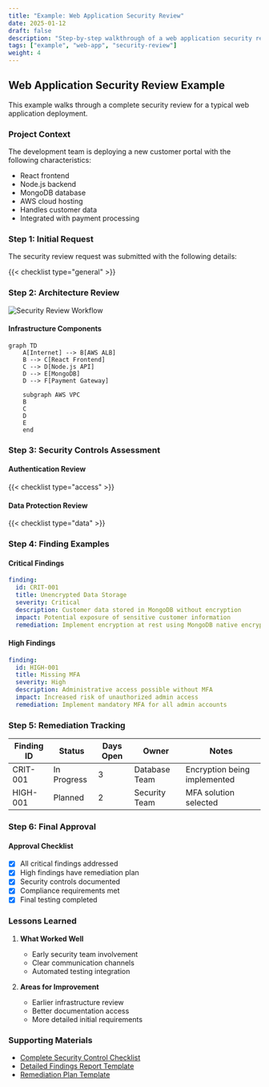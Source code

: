 ```yaml
---
title: "Example: Web Application Security Review"
date: 2025-01-12
draft: false
description: "Step-by-step walkthrough of a web application security review"
tags: ["example", "web-app", "security-review"]
weight: 4
---
```


## Web Application Security Review Example

This example walks through a complete security review for a typical web application deployment.

### Project Context

The development team is deploying a new customer portal with the following characteristics:

- React frontend
- Node.js backend
- MongoDB database
- AWS cloud hosting
- Handles customer data
- Integrated with payment processing

### Step 1: Initial Request

The security review request was submitted with the following details:

{{< checklist type="general" >}}

### Step 2: Architecture Review

![Security Review Workflow](/images/workflow-diagram.svg)

#### Infrastructure Components

```mermaid
graph TD
    A[Internet] --> B[AWS ALB]
    B --> C[React Frontend]
    C --> D[Node.js API]
    D --> E[MongoDB]
    D --> F[Payment Gateway]
    
    subgraph AWS VPC
    B
    C
    D
    E
    end
```

### Step 3: Security Controls Assessment

#### Authentication Review
{{< checklist type="access" >}}

#### Data Protection Review
{{< checklist type="data" >}}

### Step 4: Finding Examples

#### Critical Findings

```yaml
finding:
  id: CRIT-001
  title: Unencrypted Data Storage
  severity: Critical
  description: Customer data stored in MongoDB without encryption
  impact: Potential exposure of sensitive customer information
  remediation: Implement encryption at rest using MongoDB native encryption
```

#### High Findings

```yaml
finding:
  id: HIGH-001
  title: Missing MFA
  severity: High
  description: Administrative access possible without MFA
  impact: Increased risk of unauthorized admin access
  remediation: Implement mandatory MFA for all admin accounts
```

### Step 5: Remediation Tracking

| Finding ID | Status | Days Open | Owner | Notes |
|------------|--------|-----------|--------|-------|
| CRIT-001 | In Progress | 3 | Database Team | Encryption being implemented |
| HIGH-001 | Planned | 2 | Security Team | MFA solution selected |

### Step 6: Final Approval

#### Approval Checklist

- [x] All critical findings addressed
- [x] High findings have remediation plan
- [x] Security controls documented
- [x] Compliance requirements met
- [x] Final testing completed

### Lessons Learned

1. **What Worked Well**
   - Early security team involvement
   - Clear communication channels
   - Automated testing integration

2. **Areas for Improvement**
   - Earlier infrastructure review
   - Better documentation access
   - More detailed initial requirements

### Supporting Materials

- [Complete Security Control Checklist](/templates/checklist/)
- [Detailed Findings Report Template](/templates/findings/)
- [Remediation Plan Template](/templates/remediation/)